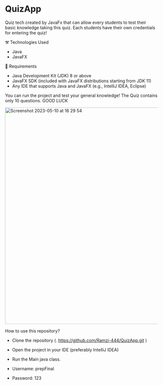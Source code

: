 
# QuizApp
Quiz tech created by JavaFx that can allow every students to test their basic knowledge taking this quiz. Each students have their own credentials for entering the quiz!


⚒️ Technologies Used
- Java
- JavaFX

💉 Requirements
- Java Development Kit (JDK) 8 or above
- JavaFX SDK (included with JavaFX distributions starting from JDK 11)
- Any IDE that supports Java and JavaFX (e.g., IntelliJ IDEA, Eclipse)

You can run the project and test your general knowledge! The Quiz contains only 10 questions. GOOD LUCK



<img width="712" alt="Screenshot 2023-05-10 at 16 29 54" src="https://github.com/Ramzi-444/QuizApp/assets/128693049/e0d187f4-5e3a-447b-b00b-7c67d0b24144">

How to use this repository?

- Clone the repository (. https://github.com/Ramzi-444/QuizApp.git )

- Open the project in your IDE (preferably IntelliJ IDEA)

- Run the Main java class.
- Username: prepFinal
- Password: 123

